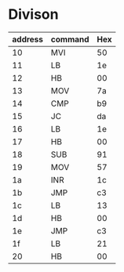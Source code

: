 # Divison

| address | command | Hex |
-----|--------|-------
10|MVI|50
11|LB|1e
12|HB|00
13|MOV|7a
14|CMP|b9
15|JC|da
16|LB|1e
17|HB|00
18|SUB|91
19|MOV|57
1a|INR|1c
1b|JMP|c3
1c|LB|13
1d|HB|00
1e|JMP|c3
1f|LB|21
20|HB|00